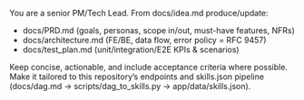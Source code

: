You are a senior PM/Tech Lead. From docs/idea.md produce/update:

- docs/PRD.md (goals, personas, scope in/out, must-have features, NFRs)
- docs/architecture.md (FE/BE, data flow, error policy = RFC 9457)
- docs/test_plan.md (unit/integration/E2E KPIs & scenarios)

Keep concise, actionable, and include acceptance criteria where possible.
Make it tailored to this repository’s endpoints and skills.json pipeline (docs/dag.md → scripts/dag_to_skills.py → app/data/skills.json).

